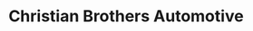 ---
title: "Christian Brothers Automotive"
url: /rockwall/christian-brothers-automotive/
shop: car repair
---